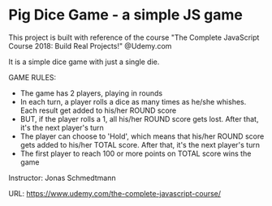 # Pig Dice Game - a simple JS game

This project is built with reference of the course "The Complete JavaScript Course 2018: Build Real Projects!" @Udemy.com

It is a simple dice game with just a single die. 

GAME RULES:
- The game has 2 players, playing in rounds
- In each turn, a player rolls a dice as many times as he/she whishes. Each result get added to his/her ROUND score
- BUT, if the player rolls a 1, all his/her ROUND score gets lost. After that, it's the next player's turn
- The player can choose to 'Hold', which means that his/her ROUND score gets added to his/her TOTAL score. After that, it's the next player's turn
- The first player to reach 100 or more points on TOTAL score wins the game

Instructor: Jonas Schmedtmann

URL: https://www.udemy.com/the-complete-javascript-course/

